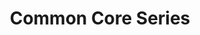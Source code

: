 ---
title: Common Core Series
description:
icon: exit_to_app

data_path: mathematics-common_core

resources:
- title: Basics
  description: Build Essential Test Readiness Skills for High School Equivalency Exams
  image_path: ccb-mathematics.jpg
- title: Achieve
  description: Mastering Essential Test Readiness Skills for High School Equivalency Exams
  image_path: cca-mathematics.png
- title: GED Exercise
  description: Mastering Essential Test Readiness Skills for GED Exams
  image_path: cca-ged-mathematics.png
- title: HiSET Exercise
  description: Mastering Essential Test Readiness Skills for HiSET Exams
  image_path: cca-hiset-mathematics.png

category: Mathematics
layout: books
---